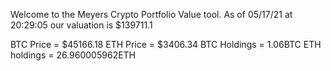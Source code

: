 Welcome to the Meyers Crypto Portfolio Value tool. 
As of 05/17/21 at 20:29:05 our valuation is $139711.1 

BTC Price = $45166.18
 ETH Price = $3406.34
BTC Holdings = 1.06BTC
 ETH holdings = 26.960005962ETH 
